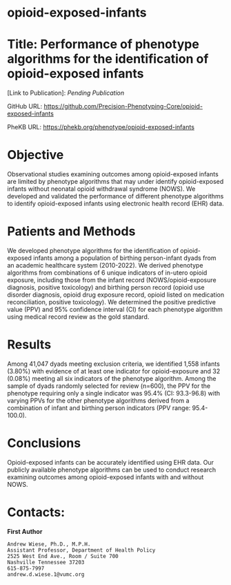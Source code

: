 # opioid-exposed-infants
# Title: Performance of phenotype algorithms for the identification of opioid-exposed infants

[Link to Publication]: *Pending Publication*

GitHub URL: https://github.com/Precision-Phenotyping-Core/opioid-exposed-infants

PheKB URL: https://phekb.org/phenotype/opioid-exposed-infants

# Objective 
Observational studies examining outcomes among opioid-exposed infants are limited by phenotype algorithms that may under identify opioid-exposed infants without neonatal opioid withdrawal syndrome (NOWS). We developed and validated the performance of different phenotype algorithms to identify opioid-exposed infants using electronic health record (EHR) data. 

# Patients and Methods 
We developed phenotype algorithms for the identification of opioid-exposed infants among a population of birthing person-infant dyads from an academic healthcare system (2010-2022). We derived phenotype algorithms from combinations of 6 unique indicators of in-utero opioid exposure, including those from the infant record (NOWS/opioid-exposure diagnosis, positive toxicology) and birthing person record (opioid use disorder diagnosis, opioid drug exposure record, opioid listed on medication reconciliation, positive toxicology). We determined the positive predictive value (PPV) and 95% confidence interval (CI) for each phenotype algorithm using medical record review as the gold standard.  
# Results 
Among 41,047 dyads meeting exclusion criteria, we identified 1,558 infants (3.80%) with evidence of at least one indicator for opioid-exposure and 32 (0.08%) meeting all six indicators of the phenotype algorithm. Among the sample of dyads randomly selected for review (n=600), the PPV for the phenotype requiring only a single indicator was 95.4% (CI: 93.3-96.8) with varying PPVs for the other phenotype algorithms derived from a combination of infant and birthing person indicators (PPV range: 95.4-100.0).  

# Conclusions 
Opioid-exposed infants can be accurately identified using EHR data. Our publicly available phenotype algorithms can be used to conduct research examining outcomes among opioid-exposed infants with and without NOWS. 


# Contacts:
**First Author**

    Andrew Wiese, Ph.D., M.P.H.
    Assistant Professor, Department of Health Policy
    2525 West End Ave., Room / Suite 700 
    Nashville Tennessee 37203
    615-875-7997
    andrew.d.wiese.1@vumc.org

